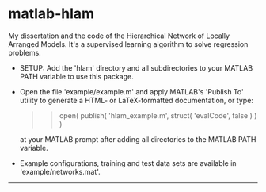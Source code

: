 matlab-hlam
===========

My dissertation and the code of the Hierarchical Network of Locally Arranged Models. It's a supervised learning algorithm to solve regression problems.


* SETUP: Add the 'hlam' directory and all subdirectories
  to your MATLAB PATH variable to use this package.

* Open the file 'example/example.m' and apply MATLAB's 'Publish To'
  utility to generate a HTML- or LaTeX-formatted documentation, or type:

    >> open( publish( 'hlam_example.m', struct( 'evalCode', false ) ) )

  at your MATLAB prompt after adding all directories to
  the MATLAB PATH variable.

* Example configurations, training and test data sets are
  available in 'example/networks.mat'.

--------------------------------------------------------------------------
